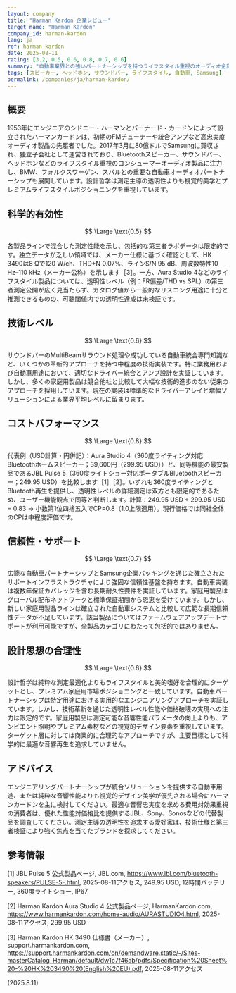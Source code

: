 ```yaml
---
layout: company
title: "Harman Kardon 企業レビュー"
target_name: "Harman Kardon"
company_id: harman-kardon
lang: ja
ref: harman-kardon
date: 2025-08-11
rating: [3.2, 0.5, 0.6, 0.8, 0.7, 0.6]
summary: "自動車業界との強いパートナーシップを持つライフスタイル重視のオーディオ企業だが、プレミアム価格帯での透明性レベル性能は限定的"
tags: [スピーカー, ヘッドホン, サウンドバー, ライフスタイル, 自動車, Samsung]
permalink: /companies/ja/harman-kardon/
---
```


## 概要

1953年にエンジニアのシドニー・ハーマンとバーナード・カードンによって設立されたハーマンカードンは、初期のFMチューナーや統合アンプなど高忠実度オーディオ製品の先駆者でした。2017年3月に80億ドルでSamsungに買収され、独立子会社として運営されており、Bluetoothスピーカー、サウンドバー、ヘッドホンなどのライフスタイル重視のコンシューマーオーディオ製品に注力し、BMW、フォルクスワーゲン、スバルとの重要な自動車オーディオパートナーシップも展開しています。設計哲学は測定主導の透明性よりも視覚的美学とプレミアムライフスタイルポジショニングを重視しています。

## 科学的有効性

$$ \Large \text{0.5} $$

各製品ラインで混合した測定性能を示し、包括的な第三者ラボデータは限定的です。独立データが乏しい領域では、メーカー仕様に基づく確認として、HK 3490は8 Ωで120 W/ch、THD+N 0.07%、ラインS/N 95 dB、周波数特性10 Hz–110 kHz（メーカー公称）を示します［3］。一方、Aura Studio 4などのライフスタイル製品については、透明性レベル（例：FR偏差/THD vs SPL）の第三者測定公開が広く見当たらず、カタログ値から一般的なリスニング用途に十分と推測できるものの、可聴閾値内での透明性達成は未検証です。

## 技術レベル

$$ \Large \text{0.6} $$

サウンドバーのMultiBeamサラウンド処理や成功している自動車統合専門知識など、いくつかの革新的アプローチを持つ中程度の技術実装です。特に業務用および自動車用途において、適切なドライバー統合とアンプ設計を実証しています。しかし、多くの家庭用製品は競合他社と比較して大幅な技術的進歩のない従来のアプローチを採用しています。現在の実装は標準的なドライバーアレイと増幅ソリューションによる業界平均レベルに留まります。

## コストパフォーマンス

$$ \Large \text{0.8} $$

代表例（USD計算・円併記）：Aura Studio 4（360度ライティング対応Bluetoothホームスピーカー；39,600円（299.95 USD））と、同等機能の最安製品であるJBL Pulse 5（360度ライトショー対応ポータブルBluetoothスピーカー；249.95 USD）を比較します［1］［2］。いずれも360度ライティングとBluetooth再生を提供し、透明性レベルの詳細測定は双方とも限定的であるため、ユーザー機能観点で同等と判断します。計算：249.95 USD ÷ 299.95 USD = 0.83 → 小数第1位四捨五入でCP=0.8（1.0上限適用）。現行価格では同社全体のCPは中程度評価です。

## 信頼性・サポート

$$ \Large \text{0.7} $$

広範な自動車パートナーシップとSamsung企業バッキングを通じた確立されたサポートインフラストラクチャにより強固な信頼性基盤を持ちます。自動車実装は複数年保証カバレッジを含む長期耐久性要件を実証しています。家庭用製品はグローバル配布ネットワークと標準保証期間から恩恵を受けています。しかし、新しい家庭用製品ラインは確立された自動車システムと比較して広範な長期信頼性データが不足しています。該当製品についてはファームウェアアップデートサポートが利用可能ですが、全製品カテゴリにわたって包括的ではありません。

## 設計思想の合理性

$$ \Large \text{0.6} $$

設計哲学は純粋な測定最適化よりもライフスタイルと美的嗜好を合理的にターゲットとし、プレミアム家庭用市場ポジショニングと一致しています。自動車パートナーシップは特定用途における実用的なエンジニアリングアプローチを実証しています。しかし、技術革新を通じた透明性レベル性能や価格破壊の実現への注力は限定的です。家庭用製品は測定可能な音響性能パラメータの向上よりも、アンビエント照明やプレミアム素材などの視覚的デザイン要素を重視しています。ターゲット層に対しては商業的に合理的なアプローチですが、主要目標として科学的に最適な音響再生を追求していません。

## アドバイス

エンジニアリングパートナーシップが統合ソリューションを提供する自動車用途、または純粋な音響性能よりも視覚的デザイン美学が優先される場合にハーマンカードンを主に検討してください。最適な音響忠実度を求める費用対効果重視の消費者は、優れた性能対価格比を提供するJBL、Sony、Sonosなどの代替製品を調査してください。測定主導の透明性を追求する愛好家は、技術仕様と第三者検証により強く焦点を当てたブランドを探求してください。

## 参考情報

[1] JBL Pulse 5 公式製品ページ, JBL.com, https://www.jbl.com/bluetooth-speakers/PULSE-5-.html, 2025-08-11アクセス, 249.95 USD, 12時間バッテリー, 360度ライトショー, IP67

[2] Harman Kardon Aura Studio 4 公式製品ページ, HarmanKardon.com, https://www.harmankardon.com/home-audio/AURASTUDIO4.html, 2025-08-11アクセス, 299.95 USD

[3] Harman Kardon HK 3490 仕様書（メーカー）, support.harmankardon.com, https://support.harmankardon.com/on/demandware.static/-/Sites-masterCatalog_Harman/default/dw1c7f46ab/pdfs/Specification%20Sheet%20-%20HK%203490%20(English%20EU).pdf, 2025-08-11アクセス

(2025.8.11)